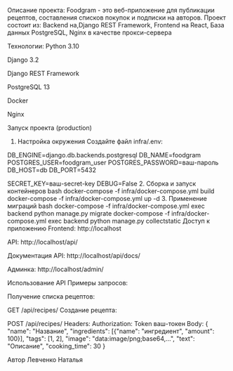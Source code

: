 Описание проекта:
Foodgram - это веб-приложение для публикации рецептов, составления списков покупок и подписки на авторов. Проект состоит из: Backend на,Django REST Framework, Frontend на React, База данных PostgreSQL, Nginx в качестве прокси-сервера

Технологии:
Python 3.10

Django 3.2

Django REST Framework

PostgreSQL 13

Docker

Nginx

Запуск проекта (production)
1. Настройка окружения
Создайте файл infra/.env:

DB_ENGINE=django.db.backends.postgresql
DB_NAME=foodgram
POSTGRES_USER=foodgram_user
POSTGRES_PASSWORD=ваш-пароль
DB_HOST=db
DB_PORT=5432

SECRET_KEY=ваш-secret-key
DEBUG=False
2. Сборка и запуск контейнеров
bash
docker-compose -f infra/docker-compose.yml build
docker-compose -f infra/docker-compose.yml up -d
3. Применение миграций
bash
docker-compose -f infra/docker-compose.yml exec backend python manage.py migrate
docker-compose -f infra/docker-compose.yml exec backend python manage.py collectstatic 
Доступ к приложению
Frontend: http://localhost

API: http://localhost/api/

Документация API: http://localhost/api/docs/

Админка: http://localhost/admin/

Использование API
Примеры запросов:

Получение списка рецептов:

GET /api/recipes/
Создание рецепта:

POST /api/recipes/
Headers: Authorization: Token ваш-токен
Body:
{
  "name": "Название",
  "ingredients": [{"name": "ингредиент", "amount": 100}],
  "tags": [1, 2],
  "image": "data:image/png;base64,...",
  "text": "Описание",
  "cooking_time": 30
}

Автор
Левченко Наталья